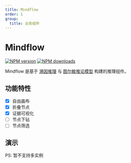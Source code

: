 ```yaml
---
title: Mindflow
order: 1
group:
  title: 业务组件
---
```


# Mindflow

[![NPM version][version-image]][version-url] [![NPM downloads][download-image]][download-url]

[version-image]: http://img.shields.io/npm/v/@arvinxu/mindflow.svg?color=deepgreen&label=latest
[version-url]: http://npmjs.org/package/@arvinxu/mindflow
[download-image]: https://img.shields.io/npm/dm/@arvinxu/mindflow.svg
[download-url]: https://github.com/arvinxx/components/tree/master/packages/mindflow

Mindflow 是基于 [溯因推理][reason] 与 [图尔敏推论模型][toulmin] 构建的推理组件。

[reason]: https://zh.wikipedia.org/wiki/溯因推理
[toulmin]: https://www.yuque.com/arvinxx/tu0agc/c8b5bad3-e002-4a02-81fc-c8ea0b41a21f#409fc6f3

## 功能特性

- [x] 自由画布
- [x] 折叠节点
- [x] 证据可视化
- [ ] 节点下钻
- [ ] 节点筛选

## 演示

PS: 暂不支持多实例
<code src='./examples/Mindflow/Demo.tsx' />

<API src='../../../packages/mindflow/src/index.tsx'></API>
